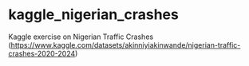 # kaggle_nigerian_crashes
Kaggle exercise on Nigerian Traffic Crashes (https://www.kaggle.com/datasets/akinniyiakinwande/nigerian-traffic-crashes-2020-2024)
